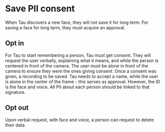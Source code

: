 # Save PII consent

When Tau discovers a new face, they will not save it for long term.
For saving a face for long term, they must acquire an approval.

## Opt in
For Tau to start remembering a person, Tau must get consent.
They will request the user verbally, explaining what it means, and while the person is centered in front of the camera.
The user must be alone in front of the camera to ensure they were the ones giving consent.
Once a consent was given, a recording to be saved.
Tau needs to accept a name, while the user is alone in the center of the frame - this serves as approval.
However, the ID is the face and voice.
All PII about each person should be linked to that signature.

## Opt out
Upon verbal request, with face and voice, a person can request to delete their data.
